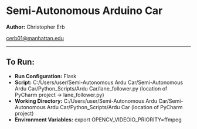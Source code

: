 # Semi-Autonomous Arduino Car

**Author:** 
Christopher Erb

cerb01@manhattan.edu


---
## To Run:
* **Run Configuration:** Flask
* **Script:** C:/Users/user/Semi-Autonomous Ardu Car/Semi-Autonomous Ardu Car/Python_Scripts/Ardu Car/lane_follower.py  (location of PyCharm project -> lane_follower.py)
* **Working Directory:** C:/Users/user/Semi-Autonomous Ardu Car/Semi-Autonomous Ardu Car/Python_Scripts/Ardu Car  (location of PyCharm project)
* **Environment Variables:** export OPENCV_VIDEOIO_PRIORITY=ffmpeg
